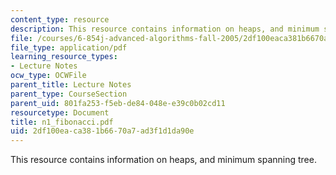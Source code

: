 ```yaml
---
content_type: resource
description: This resource contains information on heaps, and minimum spanning tree.
file: /courses/6-854j-advanced-algorithms-fall-2005/2df100eaca381b6670a7ad3f1d1da90e_n1_fibonacci.pdf
file_type: application/pdf
learning_resource_types:
- Lecture Notes
ocw_type: OCWFile
parent_title: Lecture Notes
parent_type: CourseSection
parent_uid: 801fa253-f5eb-de84-048e-e39c0b02cd11
resourcetype: Document
title: n1_fibonacci.pdf
uid: 2df100ea-ca38-1b66-70a7-ad3f1d1da90e
---
```

This resource contains information on heaps, and minimum spanning tree.

